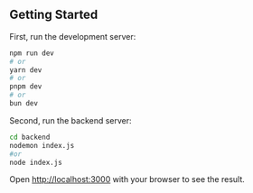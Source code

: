 ## Getting Started

First, run the development server:

```bash
npm run dev
# or
yarn dev
# or
pnpm dev
# or
bun dev
```
Second, run the backend server:
```bash
cd backend
nodemon index.js
#or
node index.js
```

Open [http://localhost:3000](http://localhost:3000) with your browser to see the result.
